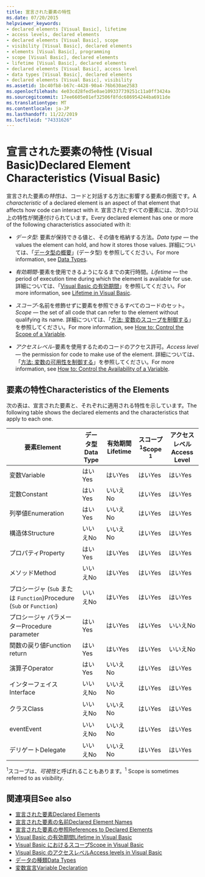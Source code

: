 ```yaml
---
title: 宣言された要素の特性
ms.date: 07/20/2015
helpviewer_keywords:
- declared elements [Visual Basic], lifetime
- access levels, declared elements
- declared elements [Visual Basic], scope
- visibility [Visual Basic], declared elements
- elements [Visual Basic], programming
- scope [Visual Basic], declared elements
- lifetime [Visual Basic], declared elements
- declared elements [Visual Basic], access level
- data types [Visual Basic], declared elements
- declared elements [Visual Basic], visibility
ms.assetid: 1bc40fb8-b67c-4428-90a4-76b630ae2583
ms.openlocfilehash: 4e03cd28fed5e0ae109337739251c11a0ff3424a
ms.sourcegitcommit: 17ee6605e01ef32506f8fdc686954244ba6911de
ms.translationtype: MT
ms.contentlocale: ja-JP
ms.lasthandoff: 11/22/2019
ms.locfileid: "74331626"
---
```

# <a name="declared-element-characteristics-visual-basic"></a><span data-ttu-id="53d0c-102">宣言された要素の特性 (Visual Basic)</span><span class="sxs-lookup"><span data-stu-id="53d0c-102">Declared Element Characteristics (Visual Basic)</span></span>
<span data-ttu-id="53d0c-103">宣言された要素の*特性*は、コードと対話する方法に影響する要素の側面です。</span><span class="sxs-lookup"><span data-stu-id="53d0c-103">A *characteristic* of a declared element is an aspect of that element that affects how code can interact with it.</span></span> <span data-ttu-id="53d0c-104">宣言されたすべての要素には、次の1つ以上の特性が関連付けられています。</span><span class="sxs-lookup"><span data-stu-id="53d0c-104">Every declared element has one or more of the following characteristics associated with it:</span></span>  
  
- <span data-ttu-id="53d0c-105">*データ型*: 要素が保持できる値と、その値を格納する方法。</span><span class="sxs-lookup"><span data-stu-id="53d0c-105">*Data type* — the values the element can hold, and how it stores those values.</span></span> <span data-ttu-id="53d0c-106">詳細については、「[データ型の概要](../../../../visual-basic/language-reference/data-types/index.md)」(データ型) を参照してください。</span><span class="sxs-lookup"><span data-stu-id="53d0c-106">For more information, see [Data Types](../../../../visual-basic/language-reference/data-types/index.md).</span></span>  
  
- <span data-ttu-id="53d0c-107">*有効期間*-要素を使用できるようになるまでの実行時間。</span><span class="sxs-lookup"><span data-stu-id="53d0c-107">*Lifetime* — the period of execution time during which the element is available for use.</span></span> <span data-ttu-id="53d0c-108">詳細については、「[Visual Basic の有効期間](../../../../visual-basic/programming-guide/language-features/declared-elements/lifetime.md)」を参照してください。</span><span class="sxs-lookup"><span data-stu-id="53d0c-108">For more information, see [Lifetime in Visual Basic](../../../../visual-basic/programming-guide/language-features/declared-elements/lifetime.md).</span></span>  
  
- <span data-ttu-id="53d0c-109">*スコープ*-名前を修飾せずに要素を参照できるすべてのコードのセット。</span><span class="sxs-lookup"><span data-stu-id="53d0c-109">*Scope* — the set of all code that can refer to the element without qualifying its name.</span></span> <span data-ttu-id="53d0c-110">詳細については、「[方法: 変数のスコープを制御する](../../../../visual-basic/programming-guide/language-features/declared-elements/how-to-control-the-scope-of-a-variable.md)」を参照してください。</span><span class="sxs-lookup"><span data-stu-id="53d0c-110">For more information, see [How to: Control the Scope of a Variable](../../../../visual-basic/programming-guide/language-features/declared-elements/how-to-control-the-scope-of-a-variable.md).</span></span>  
  
- <span data-ttu-id="53d0c-111">*アクセスレベル*-要素を使用するためのコードのアクセス許可。</span><span class="sxs-lookup"><span data-stu-id="53d0c-111">*Access level* — the permission for code to make use of the element.</span></span> <span data-ttu-id="53d0c-112">詳細については、「[方法: 変数の可用性を制御する](../../../../visual-basic/programming-guide/language-features/declared-elements/how-to-control-the-availability-of-a-variable.md)」を参照してください。</span><span class="sxs-lookup"><span data-stu-id="53d0c-112">For more information, see [How to: Control the Availability of a Variable](../../../../visual-basic/programming-guide/language-features/declared-elements/how-to-control-the-availability-of-a-variable.md).</span></span>  
  
## <a name="characteristics-of-the-elements"></a><span data-ttu-id="53d0c-113">要素の特性</span><span class="sxs-lookup"><span data-stu-id="53d0c-113">Characteristics of the Elements</span></span>  
 <span data-ttu-id="53d0c-114">次の表は、宣言された要素と、それぞれに適用される特性を示しています。</span><span class="sxs-lookup"><span data-stu-id="53d0c-114">The following table shows the declared elements and the characteristics that apply to each one.</span></span>  
  
|<span data-ttu-id="53d0c-115">要素</span><span class="sxs-lookup"><span data-stu-id="53d0c-115">Element</span></span>|<span data-ttu-id="53d0c-116">データ型</span><span class="sxs-lookup"><span data-stu-id="53d0c-116">Data Type</span></span>|<span data-ttu-id="53d0c-117">有効期間</span><span class="sxs-lookup"><span data-stu-id="53d0c-117">Lifetime</span></span>|<span data-ttu-id="53d0c-118">スコープ<sup>1</sup></span><span class="sxs-lookup"><span data-stu-id="53d0c-118">Scope <sup>1</sup></span></span>|<span data-ttu-id="53d0c-119">アクセスレベル</span><span class="sxs-lookup"><span data-stu-id="53d0c-119">Access Level</span></span>|  
|-------------|---------------|--------------|------------------------|------------------|  
|<span data-ttu-id="53d0c-120">変数</span><span class="sxs-lookup"><span data-stu-id="53d0c-120">Variable</span></span>|<span data-ttu-id="53d0c-121">はい</span><span class="sxs-lookup"><span data-stu-id="53d0c-121">Yes</span></span>|<span data-ttu-id="53d0c-122">はい</span><span class="sxs-lookup"><span data-stu-id="53d0c-122">Yes</span></span>|<span data-ttu-id="53d0c-123">はい</span><span class="sxs-lookup"><span data-stu-id="53d0c-123">Yes</span></span>|<span data-ttu-id="53d0c-124">はい</span><span class="sxs-lookup"><span data-stu-id="53d0c-124">Yes</span></span>|  
|<span data-ttu-id="53d0c-125">定数</span><span class="sxs-lookup"><span data-stu-id="53d0c-125">Constant</span></span>|<span data-ttu-id="53d0c-126">はい</span><span class="sxs-lookup"><span data-stu-id="53d0c-126">Yes</span></span>|<span data-ttu-id="53d0c-127">いいえ</span><span class="sxs-lookup"><span data-stu-id="53d0c-127">No</span></span>|<span data-ttu-id="53d0c-128">はい</span><span class="sxs-lookup"><span data-stu-id="53d0c-128">Yes</span></span>|<span data-ttu-id="53d0c-129">はい</span><span class="sxs-lookup"><span data-stu-id="53d0c-129">Yes</span></span>|  
|<span data-ttu-id="53d0c-130">列挙値</span><span class="sxs-lookup"><span data-stu-id="53d0c-130">Enumeration</span></span>|<span data-ttu-id="53d0c-131">はい</span><span class="sxs-lookup"><span data-stu-id="53d0c-131">Yes</span></span>|<span data-ttu-id="53d0c-132">いいえ</span><span class="sxs-lookup"><span data-stu-id="53d0c-132">No</span></span>|<span data-ttu-id="53d0c-133">はい</span><span class="sxs-lookup"><span data-stu-id="53d0c-133">Yes</span></span>|<span data-ttu-id="53d0c-134">はい</span><span class="sxs-lookup"><span data-stu-id="53d0c-134">Yes</span></span>|  
|<span data-ttu-id="53d0c-135">構造体</span><span class="sxs-lookup"><span data-stu-id="53d0c-135">Structure</span></span>|<span data-ttu-id="53d0c-136">いいえ</span><span class="sxs-lookup"><span data-stu-id="53d0c-136">No</span></span>|<span data-ttu-id="53d0c-137">いいえ</span><span class="sxs-lookup"><span data-stu-id="53d0c-137">No</span></span>|<span data-ttu-id="53d0c-138">はい</span><span class="sxs-lookup"><span data-stu-id="53d0c-138">Yes</span></span>|<span data-ttu-id="53d0c-139">はい</span><span class="sxs-lookup"><span data-stu-id="53d0c-139">Yes</span></span>|  
|<span data-ttu-id="53d0c-140">プロパティ</span><span class="sxs-lookup"><span data-stu-id="53d0c-140">Property</span></span>|<span data-ttu-id="53d0c-141">はい</span><span class="sxs-lookup"><span data-stu-id="53d0c-141">Yes</span></span>|<span data-ttu-id="53d0c-142">はい</span><span class="sxs-lookup"><span data-stu-id="53d0c-142">Yes</span></span>|<span data-ttu-id="53d0c-143">はい</span><span class="sxs-lookup"><span data-stu-id="53d0c-143">Yes</span></span>|<span data-ttu-id="53d0c-144">はい</span><span class="sxs-lookup"><span data-stu-id="53d0c-144">Yes</span></span>|  
|<span data-ttu-id="53d0c-145">メソッド</span><span class="sxs-lookup"><span data-stu-id="53d0c-145">Method</span></span>|<span data-ttu-id="53d0c-146">いいえ</span><span class="sxs-lookup"><span data-stu-id="53d0c-146">No</span></span>|<span data-ttu-id="53d0c-147">はい</span><span class="sxs-lookup"><span data-stu-id="53d0c-147">Yes</span></span>|<span data-ttu-id="53d0c-148">はい</span><span class="sxs-lookup"><span data-stu-id="53d0c-148">Yes</span></span>|<span data-ttu-id="53d0c-149">はい</span><span class="sxs-lookup"><span data-stu-id="53d0c-149">Yes</span></span>|  
|<span data-ttu-id="53d0c-150">プロシージャ (`Sub` または `Function`)</span><span class="sxs-lookup"><span data-stu-id="53d0c-150">Procedure (`Sub` or `Function`)</span></span>|<span data-ttu-id="53d0c-151">いいえ</span><span class="sxs-lookup"><span data-stu-id="53d0c-151">No</span></span>|<span data-ttu-id="53d0c-152">はい</span><span class="sxs-lookup"><span data-stu-id="53d0c-152">Yes</span></span>|<span data-ttu-id="53d0c-153">はい</span><span class="sxs-lookup"><span data-stu-id="53d0c-153">Yes</span></span>|<span data-ttu-id="53d0c-154">はい</span><span class="sxs-lookup"><span data-stu-id="53d0c-154">Yes</span></span>|  
|<span data-ttu-id="53d0c-155">プロシージャ パラメーター</span><span class="sxs-lookup"><span data-stu-id="53d0c-155">Procedure parameter</span></span>|<span data-ttu-id="53d0c-156">はい</span><span class="sxs-lookup"><span data-stu-id="53d0c-156">Yes</span></span>|<span data-ttu-id="53d0c-157">はい</span><span class="sxs-lookup"><span data-stu-id="53d0c-157">Yes</span></span>|<span data-ttu-id="53d0c-158">はい</span><span class="sxs-lookup"><span data-stu-id="53d0c-158">Yes</span></span>|<span data-ttu-id="53d0c-159">いいえ</span><span class="sxs-lookup"><span data-stu-id="53d0c-159">No</span></span>|  
|<span data-ttu-id="53d0c-160">関数の戻り値</span><span class="sxs-lookup"><span data-stu-id="53d0c-160">Function return</span></span>|<span data-ttu-id="53d0c-161">はい</span><span class="sxs-lookup"><span data-stu-id="53d0c-161">Yes</span></span>|<span data-ttu-id="53d0c-162">はい</span><span class="sxs-lookup"><span data-stu-id="53d0c-162">Yes</span></span>|<span data-ttu-id="53d0c-163">はい</span><span class="sxs-lookup"><span data-stu-id="53d0c-163">Yes</span></span>|<span data-ttu-id="53d0c-164">いいえ</span><span class="sxs-lookup"><span data-stu-id="53d0c-164">No</span></span>|  
|<span data-ttu-id="53d0c-165">演算子</span><span class="sxs-lookup"><span data-stu-id="53d0c-165">Operator</span></span>|<span data-ttu-id="53d0c-166">はい</span><span class="sxs-lookup"><span data-stu-id="53d0c-166">Yes</span></span>|<span data-ttu-id="53d0c-167">いいえ</span><span class="sxs-lookup"><span data-stu-id="53d0c-167">No</span></span>|<span data-ttu-id="53d0c-168">はい</span><span class="sxs-lookup"><span data-stu-id="53d0c-168">Yes</span></span>|<span data-ttu-id="53d0c-169">はい</span><span class="sxs-lookup"><span data-stu-id="53d0c-169">Yes</span></span>|  
|<span data-ttu-id="53d0c-170">インターフェイス</span><span class="sxs-lookup"><span data-stu-id="53d0c-170">Interface</span></span>|<span data-ttu-id="53d0c-171">いいえ</span><span class="sxs-lookup"><span data-stu-id="53d0c-171">No</span></span>|<span data-ttu-id="53d0c-172">いいえ</span><span class="sxs-lookup"><span data-stu-id="53d0c-172">No</span></span>|<span data-ttu-id="53d0c-173">はい</span><span class="sxs-lookup"><span data-stu-id="53d0c-173">Yes</span></span>|<span data-ttu-id="53d0c-174">はい</span><span class="sxs-lookup"><span data-stu-id="53d0c-174">Yes</span></span>|  
|<span data-ttu-id="53d0c-175">クラス</span><span class="sxs-lookup"><span data-stu-id="53d0c-175">Class</span></span>|<span data-ttu-id="53d0c-176">いいえ</span><span class="sxs-lookup"><span data-stu-id="53d0c-176">No</span></span>|<span data-ttu-id="53d0c-177">いいえ</span><span class="sxs-lookup"><span data-stu-id="53d0c-177">No</span></span>|<span data-ttu-id="53d0c-178">はい</span><span class="sxs-lookup"><span data-stu-id="53d0c-178">Yes</span></span>|<span data-ttu-id="53d0c-179">はい</span><span class="sxs-lookup"><span data-stu-id="53d0c-179">Yes</span></span>|  
|<span data-ttu-id="53d0c-180">event</span><span class="sxs-lookup"><span data-stu-id="53d0c-180">Event</span></span>|<span data-ttu-id="53d0c-181">いいえ</span><span class="sxs-lookup"><span data-stu-id="53d0c-181">No</span></span>|<span data-ttu-id="53d0c-182">いいえ</span><span class="sxs-lookup"><span data-stu-id="53d0c-182">No</span></span>|<span data-ttu-id="53d0c-183">はい</span><span class="sxs-lookup"><span data-stu-id="53d0c-183">Yes</span></span>|<span data-ttu-id="53d0c-184">はい</span><span class="sxs-lookup"><span data-stu-id="53d0c-184">Yes</span></span>|  
|<span data-ttu-id="53d0c-185">デリゲート</span><span class="sxs-lookup"><span data-stu-id="53d0c-185">Delegate</span></span>|<span data-ttu-id="53d0c-186">いいえ</span><span class="sxs-lookup"><span data-stu-id="53d0c-186">No</span></span>|<span data-ttu-id="53d0c-187">いいえ</span><span class="sxs-lookup"><span data-stu-id="53d0c-187">No</span></span>|<span data-ttu-id="53d0c-188">はい</span><span class="sxs-lookup"><span data-stu-id="53d0c-188">Yes</span></span>|<span data-ttu-id="53d0c-189">はい</span><span class="sxs-lookup"><span data-stu-id="53d0c-189">Yes</span></span>|  
  
 <span data-ttu-id="53d0c-190"><sup>1</sup>スコープは、*可視性*と呼ばれることもあります。</span><span class="sxs-lookup"><span data-stu-id="53d0c-190"><sup>1</sup> Scope is sometimes referred to as *visibility*.</span></span>  
  
## <a name="see-also"></a><span data-ttu-id="53d0c-191">関連項目</span><span class="sxs-lookup"><span data-stu-id="53d0c-191">See also</span></span>

- [<span data-ttu-id="53d0c-192">宣言された要素</span><span class="sxs-lookup"><span data-stu-id="53d0c-192">Declared Elements</span></span>](../../../../visual-basic/programming-guide/language-features/declared-elements/index.md)
- [<span data-ttu-id="53d0c-193">宣言された要素の名前</span><span class="sxs-lookup"><span data-stu-id="53d0c-193">Declared Element Names</span></span>](../../../../visual-basic/programming-guide/language-features/declared-elements/declared-element-names.md)
- [<span data-ttu-id="53d0c-194">宣言された要素の参照</span><span class="sxs-lookup"><span data-stu-id="53d0c-194">References to Declared Elements</span></span>](../../../../visual-basic/programming-guide/language-features/declared-elements/references-to-declared-elements.md)
- [<span data-ttu-id="53d0c-195">Visual Basic の有効期間</span><span class="sxs-lookup"><span data-stu-id="53d0c-195">Lifetime in Visual Basic</span></span>](../../../../visual-basic/programming-guide/language-features/declared-elements/lifetime.md)
- [<span data-ttu-id="53d0c-196">Visual Basic におけるスコープ</span><span class="sxs-lookup"><span data-stu-id="53d0c-196">Scope in Visual Basic</span></span>](../../../../visual-basic/programming-guide/language-features/declared-elements/scope.md)
- [<span data-ttu-id="53d0c-197">Visual Basic のアクセスレベル</span><span class="sxs-lookup"><span data-stu-id="53d0c-197">Access levels in Visual Basic</span></span>](../../../../visual-basic/programming-guide/language-features/declared-elements/access-levels.md)
- [<span data-ttu-id="53d0c-198">データの種類</span><span class="sxs-lookup"><span data-stu-id="53d0c-198">Data Types</span></span>](../../../../visual-basic/programming-guide/language-features/data-types/index.md)
- [<span data-ttu-id="53d0c-199">変数宣言</span><span class="sxs-lookup"><span data-stu-id="53d0c-199">Variable Declaration</span></span>](../../../../visual-basic/programming-guide/language-features/variables/variable-declaration.md)
